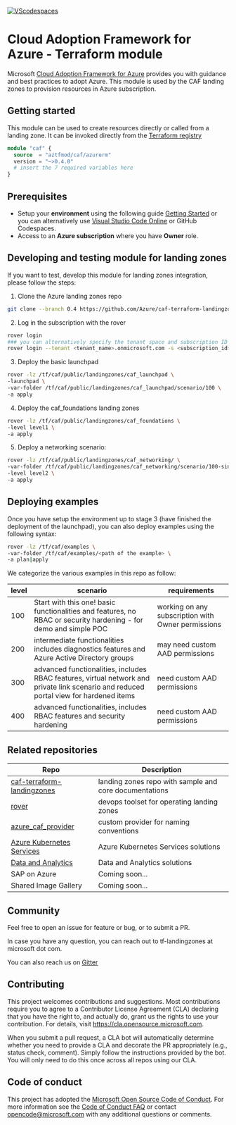 [![VScodespaces](https://img.shields.io/endpoint?url=https%3A%2F%2Faka.ms%2Fvso-badge)](https://online.visualstudio.com/environments/new?name=terraform-azurerm-caf-landingzone-modules&repo=aztfmod/terraform-azurerm-caf)


# Cloud Adoption Framework for Azure - Terraform module

Microsoft [Cloud Adoption Framework for Azure](https://aka.ms/caf) provides you with guidance and best practices to adopt Azure. This module is used by the CAF landing zones to provision resources in Azure subscription.

## Getting started

This module can be used to create resources directly or called from a landing zone. It can be invoked directly from the [Terraform registry](https://registry.terraform.io/modules/aztfmod/caf/azurerm/)

```terraform
module "caf" {
  source  = "aztfmod/caf/azurerm"
  version = "~>0.4.0"
  # insert the 7 required variables here
}
```

## Prerequisites

- Setup your **environment** using the following guide [Getting Started](https://github.com/Azure/caf-terraform-landingzones/blob/master/documentation/getting_started/getting_started.md) or you can alternatively use [Visual Studio Code Online]((https://online.visualstudio.com/environments/new?name=terraform-azurerm-caf&repo=aztfmod/terraform-azurerm-caf)
) or GitHub Codespaces.
- Access to an **Azure subscription** where you have **Owner** role.


## Developing and testing module for landing zones

If you want to test, develop this module for landing zones integration, please follow the steps:

1. Clone the Azure landing zones repo

```bash
git clone --branch 0.4 https://github.com/Azure/caf-terraform-landingzones.git /tf/caf/public
```

2. Log in the subscription with the rover

```bash
rover login
### you can alternatively specify the tenant space and subscription ID on command line arguments:
rover login --tenant <tenant_name>.onmicrosoft.com -s <subscription_id>
```

3. Deploy the basic launchpad

```bash
rover -lz /tf/caf/public/landingzones/caf_launchpad \
-launchpad \
-var-folder /tf/caf/public/landingzones/caf_launchpad/scenario/100 \
-a apply
```

4. Deploy the caf_foundations landing zones

```bash
rover -lz /tf/caf/public/landingzones/caf_foundations \
-level level1 \
-a apply
```

5. Deploy a networking scenario:

```bash
rover -lz /tf/caf/public/landingzones/caf_networking/ \
-var-folder /tf/caf/public/landingzones/caf_networking/scenario/100-single-region-hub \
-level level2 \
-a apply
```

## Deploying examples

Once you have setup the environment up to stage 3 (have finished the deployment of the launchpad), you can also deploy examples using the following syntax:

```bash
rover -lz /tf/caf/examples \
-var-folder /tf/caf/examples/<path of the example> \
-a plan|apply
```

We categorize the various examples in this repo as follow:

| level | scenario                                                                                                                               | requirements                                       |
|-------|----------------------------------------------------------------------------------------------------------------------------------------|----------------------------------------------------|
| 100   | Start with this one! basic functionalities and features, no RBAC or security hardening - for demo and simple POC                       | working on any subscription with Owner permissions |
| 200   | intermediate functionalities includes diagnostics features and Azure Active Directory groups                                           | may need custom AAD permissions                    |
| 300   | advanced functionalities, includes RBAC features, virtual network and private link scenario and reduced portal view for hardened items | need custom AAD permissions                        |
| 400   | advanced functionalities, includes RBAC features and security hardening                                                                | need custom AAD permissions                        |


## Related repositories

| Repo                                                                              | Description                                            |
|-----------------------------------------------------------------------------------|--------------------------------------------------------|
| [caf-terraform-landingzones](https://github.com/azure/caf-terraform-landingzones) | landing zones repo with sample and core documentations |
| [rover](https://github.com/aztfmod/rover)                                         | devops toolset for operating landing zones             |
| [azure_caf_provider](https://github.com/aztfmod/terraform-provider-azurecaf)      | custom provider for naming conventions                 |
| [Azure Kubernetes Services](https://github.com/aztfmod/landingzone_aks)           | Azure Kubernetes Services solutions                    |
| [Data and Analytics](https://github.com/aztfmod/landingzone_data_analytics)       | Data and Analytics solutions                           |
| SAP on Azure                                                                      | Coming soon...                                         |
| Shared Image Gallery                                                              | Coming soon...                                         |

## Community

Feel free to open an issue for feature or bug, or to submit a PR.

In case you have any question, you can reach out to tf-landingzones at microsoft dot com.

You can also reach us on [Gitter](https://gitter.im/aztfmod/community?utm_source=badge&utm_medium=badge&utm_campaign=pr-badge)

## Contributing

This project welcomes contributions and suggestions.  Most contributions require you to agree to a
Contributor License Agreement (CLA) declaring that you have the right to, and actually do, grant us
the rights to use your contribution. For details, visit https://cla.opensource.microsoft.com.

When you submit a pull request, a CLA bot will automatically determine whether you need to provide
a CLA and decorate the PR appropriately (e.g., status check, comment). Simply follow the instructions
provided by the bot. You will only need to do this once across all repos using our CLA.

## Code of conduct

This project has adopted the [Microsoft Open Source Code of Conduct](https://opensource.microsoft.com/codeofconduct/).
For more information see the [Code of Conduct FAQ](https://opensource.microsoft.com/codeofconduct/faq/) or
contact [opencode@microsoft.com](mailto:opencode@microsoft.com) with any additional questions or comments.
